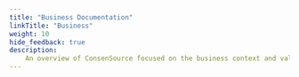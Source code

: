 ```yaml
---
title: "Business Documentation"
linkTitle: "Business"
weight: 10
hide_feedback: true
description: 
    An overview of ConsenSource focused on the business context and value of the application
---
```

